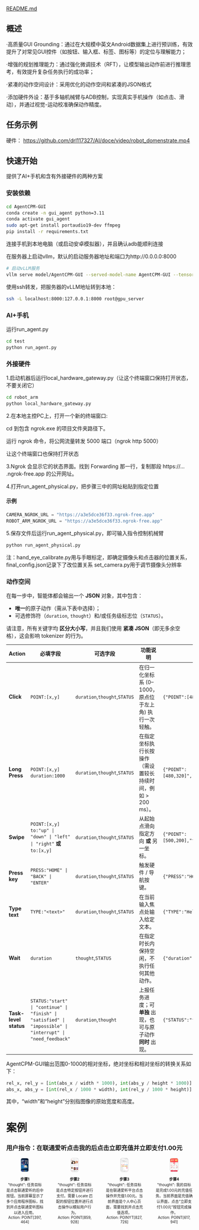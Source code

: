 [README.md](https://github.com/user-attachments/files/21789384/README.md)
## 概述
·高质量GUI Grounding：通过在大规模中英文Android数据集上进行预训练，有效提升了对常见GUI控件（如按钮、输入框、标签、图标等）的定位与理解能力；

·增强的规划推理能力：通过强化微调技术（RFT），让模型输出动作前进行推理思考，有效提升复杂任务执行的成功率；

·紧凑的动作空间设计：采用优化的动作空间和紧凑的JSON格式

·添加硬件外设：基于多轴机械臂与ADB控制，实现真实手机操作（如点击、滑动），并通过视觉-运动校准确保动作精度。

## 任务示例
硬件：
https://github.com/drl117327/AI/doce/video/robot_domenstrate.mp4

## 快速开始
提供了AI+手机和含有外接硬件的两种方案
### 安装依赖

```bash
cd AgentCPM-GUI
conda create -n gui_agent python=3.11
conda activate gui_agent
sudo apt-get install portaudio19-dev ffmpeg
pip install -r requirements.txt
```

连接手机到本地电脑（或启动安卓模拟器），并且确认adb能顺利连接

在服务器上启动vllm，默认的启动服务器地址和端口为http://0.0.0.0:8000

```bash
# 启动vLLM服务
vllm serve model/AgentCPM-GUI --served-model-name AgentCPM-GUI --tensor_parallel_size 1 --trust-remote-code --limit-mm-per-prompt image=10
```
使用ssh转发，把服务器的vLLM地址转到本地：
```bash
ssh -L localhost:8000:127.0.0.1:8000 root@gpu_server
```
### AI+手机
运行run_agent.py
```bash
cd test
python run_agent.py
```
### 外接硬件
1.启动机器后运行local_hardware_gateway.py（让这个终端窗口保持打开状态，不要关闭它）
```bash
cd robot_arm
python local_hardware_gateway.py
```
2.在本地主控PC上，打开一个新的终端窗口:

cd 到包含 ngrok.exe 的项目文件夹路径下。

运行 ngrok 命令，将公网流量转发 5000 端口（ngrok http 5000）

让这个终端窗口也保持打开状态

3.Ngrok 会显示它的状态界面。找到 Forwarding 那一行，复制那段 https://... .ngrok-free.app 的公开网址。

4.打开run_agent_physical.py，把步骤三中的网址粘贴到指定位置
####  示例
```python
CAMERA_NGROK_URL = "https://a3e5dce36f33.ngrok-free.app"
ROBOT_ARM_NGROK_URL = "https://a3e5dce36f33.ngrok-free.app"
```
5.保存文件后运行run_agent_physical.py，即可输入指令控制机械臂
```bash
python run_agent_physical.py
```
注：hand_eye_calibrate.py用与手眼标定，即确定摄像头和点击器的位置关系，final_config.json记录下了改位置关系
      set_camera.py用于调节摄像头分辨率


### 动作空间

在每一步中，智能体都会输出一个 **JSON** 对象，其中包含：

* **唯一**的原子动作（需从下表中选择）；
* 可选修饰符（`duration`, `thought`）和/或任务级标志位（`STATUS`）。

请注意，所有关键字均 **区分大小写**，并且我们使用 **紧凑 JSON**（即无多余空格），这会影响 tokenizer 的行为。

| Action                | 必填字段                                                                                                        | 可选字段                          | 功能说明                                  | 例子                                     |
| --------------------- | ----------------------------------------------------------------------------------------------------------- | ----------------------------- | ------------------------------------- | -------------------------------------- |
| **Click**             | `POINT:[x,y]`                                                                                               | `duration`,`thought`,`STATUS` | 在归一化坐标系 (0–1000，原点位于左上角) 执行一次轻触。      | `{"POINT":[480,320]}`                  |
| **Long Press**        | `POINT:[x,y]`<br>`duration:1000`                                                                            | `duration`,`thought`,`STATUS` | 在指定坐标执行长按操作（需设置较长持续时间，例如 > 200 ms）。   | `{"POINT":[480,320]","duration":1000}` |
| **Swipe**             | `POINT:[x,y]`<br>`to:"up" \| "down" \| "left" \| "right"` **或** `to:[x,y]`                                  | `duration`,`thought`,`STATUS` | 从起始点滑向指定方向 **或** 另一坐标。                | `{"POINT":[500,200],"to":"down"}`      |
| **Press key**         | `PRESS:"HOME" \| "BACK" \| "ENTER"`                                                                         | `duration`,`thought`,`STATUS` | 触发硬件 / 导航按键。                          | `{"PRESS":"HOME"}`                     |
| **Type text**         | `TYPE:"<text>"`                                                                                             | `duration`,`thought`,`STATUS` | 在当前输入焦点处输入给定文本。                       | `{"TYPE":"Hello, world!"}`             |
| **Wait**              | `duration`                                                                                                  | `thought`,`STATUS`            | 在指定时长内保持空闲，不执行任何其他动作。                 | `{"duration":500}`                     |
| **Task-level status** | `STATUS:"start" \| "continue" \| "finish" \| "satisfied" \| "impossible" \| "interrupt" \| "need_feedback"` | `duration`,`thought`          | 上报任务进度；可 **单独** 出现，也可与原子动作 **同时** 出现。 | `{"STATUS":"finish"}`                  |

AgentCPM-GUI输出范围0-1000的相对坐标，绝对坐标和相对坐标的转换关系如下：
```python
rel_x, rel_y = [int(abs_x / width * 1000), int(abs_y / height * 1000)]
abs_x, abs_y = [int(rel_x / 1000 * width), int(rel_y / 1000 * height)]
```
其中，“width”和“height”分别指图像的原始宽度和高度。

# 案例

### 用户指令：在联通爱听点击我的后点击立即充值并立即支付1.00元

<div style="display: flex; flex-wrap: wrap; gap: 15px; justify-content: space-between; margin-bottom: 20px;">

<div style="width: 20%; min-width: 15px; text-align: center;">
  <img src="image/01.png" style="width: 20%; border: 1px solid #ddd; border-radius: 5px;" />
  <p style="margin-top: 8px; font-size: 10px;">
    <b>步骤1</b><br>
    "thought": 任务目标是点击联通爱听的后中按钮。当前屏幕显示了多个应用程序图标，找到并点击联通爱听图标以进入应用。<br>
    Action: POINT[397, 464]
  </p>
</div>

<div style="width: 20%; min-width: 15px; text-align: center;">
  <img src="image/02.png" style="width: 20%; border: 1px solid #ddd; border-radius: 5px;" />
  <p style="margin-top: 8px; font-size: 10px;">
    <b>步骤2</b><br>
    "thought": 任务目标是点击特定按钮并进行支付。需要 Locate 匹配的按钮位置并进行点击操作以模拟用户行为。<br>
    Action: POINT[859, 928]
  </p>
</div>

<div style="width: 20%; min-width: 15px; text-align: center;">
  <img src="image/03.png" style="width: 20%; border: 1px solid #ddd; border-radius: 5px;" />
  <p style="margin-top: 8px; font-size: 10px;">
    <b>步骤3</b><br>
    "thought": 任务目标是在联通爱听平台点击操作并充值1.00元。当前界面是个人中心页面，需要找到并点击充值选项。<br>
    Action: POINYT[827, 726]
  </p>
</div>

<div style="width: 20%; min-width: 15px; text-align: center;">
  <img src="image/04.png" style="width: 20%; border: 1px solid #ddd; border-radius: 5px;" />
  <p style="margin-top: 8px; font-size: 10px;">
    <b>步骤4</b><br>
    "thought": 我的目标是完成1.00元的充值任务。当前界面是充值确认界面，点击“立即支付1.00元”按钮完成操作。<br>
    Action: POINT[617, 941]
  </p>
</div>

</div>
